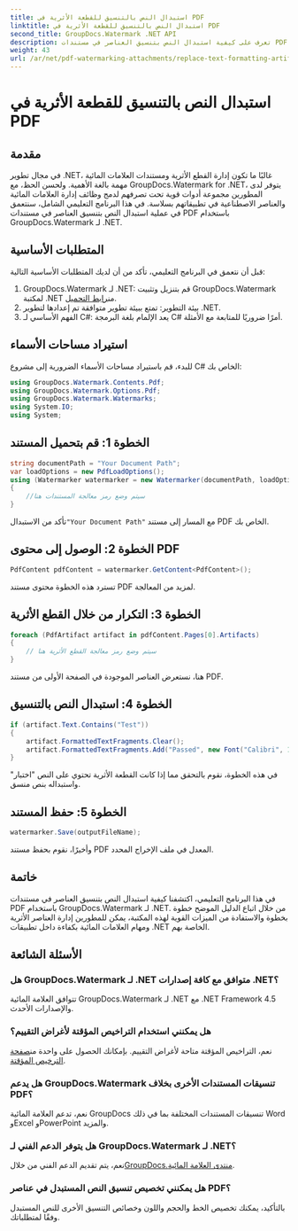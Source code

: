 ```yaml
---
title: استبدال النص بالتنسيق للقطعة الأثرية في PDF
linktitle: استبدال النص بالتنسيق للقطعة الأثرية في PDF
second_title: GroupDocs.Watermark .NET API
description: تعرف على كيفية استبدال النص بتنسيق العناصر في مستندات PDF باستخدام GroupDocs.Watermark لـ .NET. تحسين إدارة المستندات دون عناء.
weight: 43
url: /ar/net/pdf-watermarking-attachments/replace-text-formatting-artifact-pdf/
---
```


# استبدال النص بالتنسيق للقطعة الأثرية في PDF

## مقدمة
في مجال تطوير .NET، غالبًا ما تكون إدارة القطع الأثرية ومستندات العلامات المائية مهمة بالغة الأهمية. ولحسن الحظ، مع GroupDocs.Watermark for .NET، يتوفر لدى المطورين مجموعة أدوات قوية تحت تصرفهم لدمج وظائف إدارة العلامات المائية والعناصر الاصطناعية في تطبيقاتهم بسلاسة. في هذا البرنامج التعليمي الشامل، سنتعمق في عملية استبدال النص بتنسيق العناصر في مستندات PDF باستخدام GroupDocs.Watermark لـ .NET.
## المتطلبات الأساسية
قبل أن نتعمق في البرنامج التعليمي، تأكد من أن لديك المتطلبات الأساسية التالية:
1.  GroupDocs.Watermark لـ .NET: قم بتنزيل وتثبيت GroupDocs.Watermark لمكتبة .NET من[رابط التحميل](https://releases.groupdocs.com/Watermark/net/).
2. بيئة التطوير: تمتع ببيئة تطوير متوافقة تم إعدادها لتطوير .NET.
3. الفهم الأساسي لـ C#: يعد الإلمام بلغة البرمجة C# أمرًا ضروريًا للمتابعة مع الأمثلة.

## استيراد مساحات الأسماء
للبدء، قم باستيراد مساحات الأسماء الضرورية إلى مشروع C# الخاص بك:
```csharp
using GroupDocs.Watermark.Contents.Pdf;
using GroupDocs.Watermark.Options.Pdf;
using GroupDocs.Watermark.Watermarks;
using System.IO;
using System;
```
## الخطوة 1: قم بتحميل المستند
```csharp
string documentPath = "Your Document Path";
var loadOptions = new PdfLoadOptions();
using (Watermarker watermarker = new Watermarker(documentPath, loadOptions))
{
    //سيتم وضع رمز معالجة المستندات هنا
}
```
 تأكد من الاستبدال`"Your Document Path"` مع المسار إلى مستند PDF الخاص بك.
## الخطوة 2: الوصول إلى محتوى PDF
```csharp
PdfContent pdfContent = watermarker.GetContent<PdfContent>();
```
تسترد هذه الخطوة محتوى مستند PDF لمزيد من المعالجة.
## الخطوة 3: التكرار من خلال القطع الأثرية
```csharp
foreach (PdfArtifact artifact in pdfContent.Pages[0].Artifacts)
{
    // سيتم وضع رمز معالجة القطع الأثرية هنا
}
```
هنا، نستعرض العناصر الموجودة في الصفحة الأولى من مستند PDF.
## الخطوة 4: استبدال النص بالتنسيق
```csharp
if (artifact.Text.Contains("Test"))
{
    artifact.FormattedTextFragments.Clear();
    artifact.FormattedTextFragments.Add("Passed", new Font("Calibri", 19, FontStyle.Bold), Color.Red, Color.Aqua);
}
```
في هذه الخطوة، نقوم بالتحقق مما إذا كانت القطعة الأثرية تحتوي على النص "اختبار" واستبداله بنص منسق.
## الخطوة 5: حفظ المستند
```csharp
watermarker.Save(outputFileName);
```
وأخيرًا، نقوم بحفظ مستند PDF المعدل في ملف الإخراج المحدد.

## خاتمة
في هذا البرنامج التعليمي، اكتشفنا كيفية استبدال النص بتنسيق العناصر في مستندات PDF باستخدام GroupDocs.Watermark لـ .NET. من خلال اتباع الدليل الموضح خطوة بخطوة والاستفادة من الميزات القوية لهذه المكتبة، يمكن للمطورين إدارة العناصر الأثرية ومهام العلامات المائية بكفاءة داخل تطبيقات .NET الخاصة بهم.
## الأسئلة الشائعة
### هل GroupDocs.Watermark لـ .NET متوافق مع كافة إصدارات .NET؟
تتوافق العلامة المائية GroupDocs.Watermark لـ .NET مع .NET Framework 4.5 والإصدارات الأحدث.
### هل يمكنني استخدام التراخيص المؤقتة لأغراض التقييم؟
 نعم، التراخيص المؤقتة متاحة لأغراض التقييم. بإمكانك الحصول على واحدة من[صفحة الترخيص المؤقتة](https://purchase.groupdocs.com/temporary-license/).
### هل يدعم GroupDocs.Watermark تنسيقات المستندات الأخرى بخلاف PDF؟
نعم، تدعم العلامة المائية GroupDocs تنسيقات المستندات المختلفة بما في ذلك Word وExcel وPowerPoint والمزيد.
### هل يتوفر الدعم الفني لـ GroupDocs.Watermark لـ .NET؟
 نعم، يتم تقديم الدعم الفني من خلال[GroupDocs.منتدى العلامة المائية](https://forum.groupdocs.com/c/watermark/19).
### هل يمكنني تخصيص تنسيق النص المستبدل في عناصر PDF؟
بالتأكيد، يمكنك تخصيص الخط والحجم واللون وخصائص التنسيق الأخرى للنص المستبدل وفقًا لمتطلباتك.